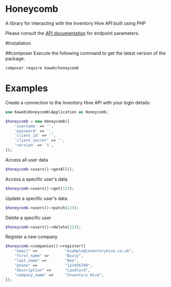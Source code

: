 # Honeycomb
A library for interacting with the Inventory Hive API built using PHP

Please consult the [API documentation](https://www.inventoryhive.co.uk/api/documentation) for endpoint parameters.


#Installation

##composer
Execute the following command to get the latest version of the package:
```
composer require kaweb/honeycomb
```

# Examples

Create a connection to the Inventory Hive API with your login details:

```php
use Kaweb\Honeycomb\Application as Honeycomb;

$honeycomb = new Honeycomb([
	'username' => '',
	'password' => '',
	'client_id' => '',
	'client_secret' => '',
	'version' => '1',
]);
```

Access all user data
```php
$honeycomb->users()->getAll();
```

Access a specific user's data
```php
$honeycomb->users()->get(123);
```

Update a specific user's data
```php
$honeycomb->users()->patch(123);
```

Delete a specific user
```php
$honeycomb->users()->delete(123);
```

Register a new company

```php
$honeycomb->companies()->register([
	"email" =>            "example@inventoryhive.co.uk",
    "first_name" =>       "Buzzy",
    "last_name" =>        "Bee",
    "phone" =>            "123456789",
    "description" =>      "Landlord",
    "company_name" =>     "Inventory Hive",
]);
```
